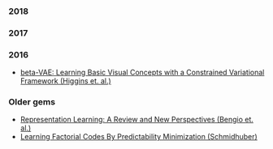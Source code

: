 ### 2018 



### 2017

### 2016

* [beta-VAE: Learning Basic Visual Concepts with a Constrained Variational Framework (Higgins et. al.)](https://openreview.net/forum?id=Sy2fzU9gl)

### Older gems

* [Representation Learning: A Review and New Perspectives (Bengio et. al.)](https://arxiv.org/abs/1206.5538?context=cs)
* [Learning Factorial Codes By Predictability Minimization (Schmidhuber)](https://www.mitpressjournals.org/doi/pdf/10.1162/neco.1992.4.6.863)
